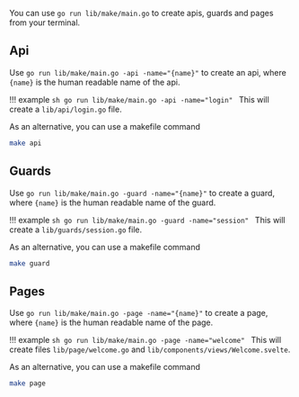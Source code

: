 You can use `go run lib/make/main.go` to create apis, guards and pages from your terminal.

## Api

Use `go run lib/make/main.go -api -name="{name}"` to create an api, where `{name}` is the human readable name of the api.

!!! example
    ```sh
    go run lib/make/main.go -api -name="login"
    ```
    This will create a `lib/api/login.go` file.

As an alternative, you can use a makefile command

```sh
make api
```

## Guards

Use `go run lib/make/main.go -guard -name="{name}"` to create a guard, where `{name}` is the human readable name of the guard.

!!! example
    ```sh
    go run lib/make/main.go -guard -name="session"
    ```
    This will create a `lib/guards/session.go` file.

As an alternative, you can use a makefile command

```sh
make guard
```

## Pages

Use `go run lib/make/main.go -page -name="{name}"` to create a page, where `{name}` is the human readable name of the page.

!!! example
    ```sh
    go run lib/make/main.go -page -name="welcome"
    ```
    This will create files `lib/page/welcome.go` and `lib/components/views/Welcome.svelte`.

As an alternative, you can use a makefile command

```sh
make page
```
